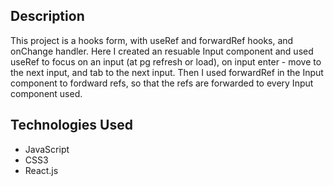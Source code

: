 ## Description

This project is a hooks form, with useRef and forwardRef hooks, and onChange handler. Here I created an resuable Input component and used useRef to focus on an input (at pg refresh or load), on input enter - move to the next input, and tab to the next input. Then I used forwardRef in the Input component to fordward refs, so that the refs are forwarded to every Input component used.

## Technologies Used

- JavaScript
- CSS3
- React.js
